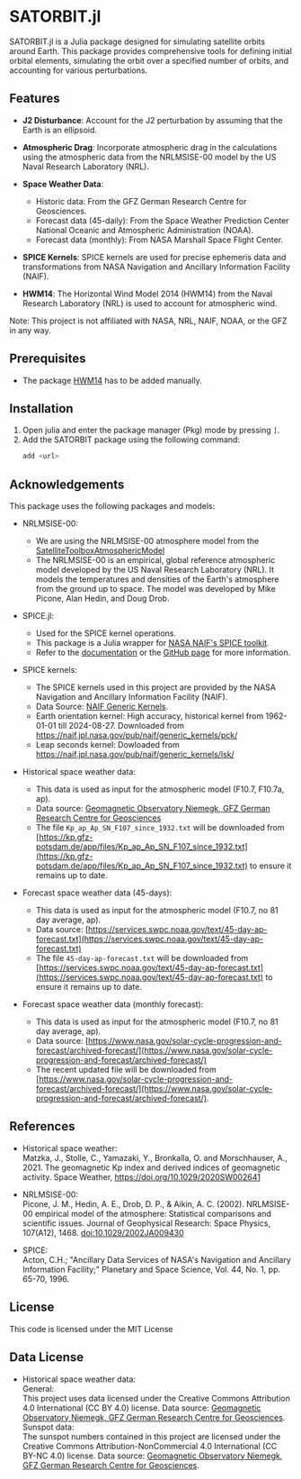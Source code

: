 # SATORBIT.jl
SATORBIT.jl is a Julia package designed for simulating satellite orbits around Earth. This package provides comprehensive tools for defining initial orbital elements, simulating the orbit over a specified number of orbits, and accounting for various perturbations.

## Features
- **J2 Disturbance**: Account for the J2 perturbation by assuming that the Earth is an ellipsoid.
- **Atmospheric Drag**: Incorporate atmospheric drag in the calculations using the atmospheric data from the NRLMSISE-00 model by the US Naval Research Laboratory (NRL).
- **Space Weather Data**:
  - Historic data: From the GFZ German Research Centre for Geosciences.
  - Forecast data (45-daily): From the Space Weather Prediction Center National Oceanic and Atmospheric Administration (NOAA).
  - Forecast data (monthly): From NASA Marshall Space Flight Center.

- **SPICE Kernels**: SPICE kernels are used for precise ephemeris data and transformations from NASA Navigation and Ancillary Information Facility (NAIF).
- **HWM14**: The Horizontal Wind Model 2014 (HWM14) from the Naval Research Laboratory (NRL) is used to account for atmospheric wind.

Note: This project is not affiliated with NASA, NRL, NAIF, NOAA, or the GFZ in any way.

## Prerequisites
 - The package [HWM14](https://github.com/schuettem/HWM14) has to be added manually.

## Installation
1. Open julia and enter the package manager (Pkg) mode by pressing `]`.
2. Add the SATORBIT package using the following command:
   ```julia
   add <url>
   ```

## Acknowledgements
This package uses the following packages and models:
- NRLMSISE-00:
  - We are using the NRLMSISE-00 atmosphere model from the [SatelliteToolboxAtmosphericModel](https://juliaspace.github.io/SatelliteToolboxAtmosphericModels.jl/stable/man/nrlmsise00/)
   - The NRLMSISE-00 is an empirical, global reference atmospheric model developed by the US Naval Research Laboratory (NRL). It models the temperatures and densities of the Earth's atmosphere from the ground up to space. The model was developed by Mike Picone, Alan Hedin, and Doug Drob.

- SPICE.jl:
  - Used for the SPICE kernel operations.
  - This package is a Julia wrapper for [NASA NAIF's SPICE toolkit](https://naif.jpl.nasa.gov/naif/).
  - Refer to the [documentation](http://juliaastro.org/SPICE.jl/stable/) or the [GitHub page](https://github.com/JuliaAstro/SPICE.jl?tab=readme-ov-file) for more information.

- SPICE kernels:
  - The SPICE kernels used in this project are provided by the NASA Navigation and Ancillary Information Facility (NAIF).
  - Data Source: [NAIF Generic Kernels](https://naif.jpl.nasa.gov/naif/data_generic.html).
  - Earth orientation kernel: High accuracy, historical kernel from 1962-01-01 till 2024-08-27. Downloaded from https://naif.jpl.nasa.gov/pub/naif/generic_kernels/pck/
  - Leap seconds kernel: Dowloaded from https://naif.jpl.nasa.gov/pub/naif/generic_kernels/lsk/

- Historical space weather data:
  - This data is used as input for the atmospheric model (F10.7, F10.7a, ap).
  - Data source: [Geomagnetic Observatory Niemegk, GFZ German Research Centre for Geosciences](https://www.gfz-potsdam.de/)
  - The file `Kp_ap_Ap_SN_F107_since_1932.txt` will be downloaded from [https://kp.gfz-potsdam.de/app/files/Kp_ap_Ap_SN_F107_since_1932.txt](https://kp.gfz-potsdam.de/app/files/Kp_ap_Ap_SN_F107_since_1932.txt) to ensure it remains up to date.

- Forecast space weather data (45-days):
  - This data is used as input for the atmospheric model (F10.7, no 81 day average, ap).
  - Data source: [https://services.swpc.noaa.gov/text/45-day-ap-forecast.txt](https://services.swpc.noaa.gov/text/45-day-ap-forecast.txt)
  - The file `45-day-ap-forecast.txt` will be downloaded from [https://services.swpc.noaa.gov/text/45-day-ap-forecast.txt](https://services.swpc.noaa.gov/text/45-day-ap-forecast.txt) to ensure it remains up to date.

- Forecast space weather data (monthly forecast):
   - This data is used as input for the atmospheric model (F10.7, no 81 day average, ap).
   - Data source: [https://www.nasa.gov/solar-cycle-progression-and-forecast/archived-forecast/](https://www.nasa.gov/solar-cycle-progression-and-forecast/archived-forecast/)
   - The recent updated file will be downloaded from [https://www.nasa.gov/solar-cycle-progression-and-forecast/archived-forecast/](https://www.nasa.gov/solar-cycle-progression-and-forecast/archived-forecast/).

## References
- Historical space weather:<br>
  Matzka, J., Stolle, C., Yamazaki, Y., Bronkalla, O. and Morschhauser, A., 2021. The geomagnetic Kp index and derived indices of geomagnetic activity. Space Weather, https://doi.org/10.1029/2020SW002641

- NRLMSISE-00:<br>
  Picone, J. M., Hedin, A. E., Drob, D. P., & Aikin, A. C. (2002). NRLMSISE-00 empirical model of the atmosphere: Statistical comparisons and scientific issues. Journal of Geophysical Research: Space Physics, 107(A12), 1468. [doi:10.1029/2002JA009430](https://doi.org/10.1029/2002JA009430)

- SPICE:<br>
  Acton, C.H.; "Ancillary Data Services of NASA's Navigation and Ancillary Information Facility;" Planetary and Space Science, Vol. 44, No. 1, pp. 65-70, 1996.

## License
This code is licensed under the MIT License

## Data License
- Historical space weather data:<br>
  General:<br>
  This project uses data licensed under the Creative Commons Attribution 4.0 International (CC BY 4.0) license. Data source: [Geomagnetic Observatory Niemegk, GFZ German Research Centre for Geosciences](https://www.gfz-potsdam.de/). <br>
  Sunspot data:<br>
  The sunspot numbers contained in this project are licensed under the Creative Commons Attribution-NonCommercial 4.0 International (CC BY-NC 4.0) license. Data source: [Geomagnetic Observatory Niemegk, GFZ German Research Centre for Geosciences](https://www.gfz-potsdam.de/).



